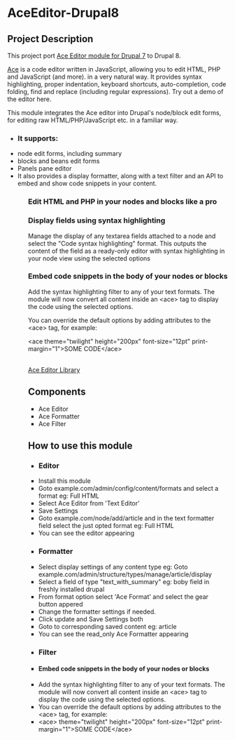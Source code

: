 # AceEditor-Drupal8
<h2>Project Description</h2>
<p>This project port <a href="https://www.drupal.org/project/ace_editor">Ace Editor module for Drupal 7</a> to Drupal 8.</p>
<p><a href="https://ace.c9.io/#nav=about">Ace</a> is a code editor written in JavaScript, allowing you to edit HTML, PHP and JavaScript (and more). in a very natural way. It provides syntax highlighting, proper indentation, keyboard shortcuts, auto-completion, code folding, find and replace (including regular expressions). Try out a demo of the editor here.</p>

<p>This module integrates the Ace editor into Drupal's node/block edit forms, for editing raw HTML/PHP/JavaScript etc. in a familiar way.</p>
<ul>
  <li> <h3>It supports:</h3>

  <li>node edit forms, including summary</li>
  <li>blocks and beans edit forms</li>
  <li>Panels pane editor</li>
  <li>It also provides a display formatter, along with a text filter and an API to embed and show code snippets in your content.</li>
<ul>
<div>

  <h3>Edit HTML and PHP in your nodes and blocks like a pro</h3>

  <h3>Display fields using syntax highlighting</h3>
  <p>Manage the display of any textarea fields attached to a node and select the "Code syntax highlighting" format. This outputs the content of the field as a ready-only editor with syntax highlighting in your node view using the selected options</p>

  <h3>Embed code snippets in the body of your nodes or blocks</h3>
  <p>Add the syntax highlighting filter to any of your text formats. The module will now convert all content inside an &lt;ace&gt; tag to display the code using the selected options.</p>

  <p>You can override the default options by adding attributes to the &lt;ace&gt; tag, for example:</p>

  &lt;ace theme="twilight" height="200px" font-size="12pt" print-margin="1"&gt;SOME CODE&lt;/ace&gt;

</div>
<br><a href="https://ace.c9.io/#nav=about">Ace Editor Library</a>
<h2>Components</h2>
  <ul>
  <li>Ace Editor</li>
  <li>Ace Formatter</li>
  <li>Ace Filter</li>
  </ul>
<div>
  <h2>How to use this module</h2>
  <ul>
  <li><h3>Editor</h3></li>
  <li>Install this module</li>
  <li>Goto example.com/admin/config/content/formats and select a format eg: Full HTML</li>
  <li>Select Ace Editor from 'Text Editor'</li>
  <li>Save Settings</li>
  <li>Goto example.com/node/add/article and in the text formatter field select the just opted format eg: Full HTML</li>
  <li>You can see the editor appearing</li>
  
  <li><h3>Formatter</h3></li>
  <li> Select display settings of any content type eg: Goto example.com/admin/structure/types/manage/article/display</li>
  <li>Select a field of type "text_with_summary" eg: boby field in freshly installed drupal</li>
  <li>From format option select 'Ace Format' and select the gear button appered</li>
  <li>Change the formatter settings if needed.</li>
  <li>Click update and Save Settings both</li>
  <li>Goto to corresponding saved content eg: article</li>
  <li>You can see the read_only Ace Formatter appearing</li>
  
  <li><h3>Filter</h3></li>
  <li><h4>Embed code snippets in the body of your nodes or blocks</h4></li>
  <li>Add the syntax highlighting filter to any of your text formats. The module will now convert all content inside an &lt;ace&gt; tag to display the code using the selected options.</li>
  <li>You can override the default options by adding attributes to the &lt;ace&gt; tag, for example:</li>

  <li>&lt;ace&gt; theme="twilight" height="200px" font-size="12pt" print-margin="1">SOME CODE&lt;/ace&gt;

</li>
</ul>
</div>
